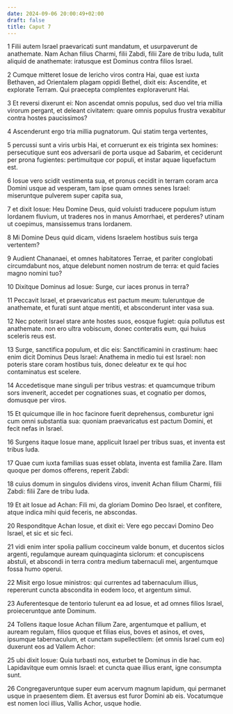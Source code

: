 ```yaml
---
date: 2024-09-06 20:00:49+02:00
draft: false
title: Caput 7
---
```





1 Filii autem Israel praevaricati sunt mandatum, et usurpaverunt de anathemate. Nam Achan filius Charmi, filii Zabdi, filii Zare de tribu Iuda, tulit aliquid de anathemate: iratusque est Dominus contra filios Israel.

2 Cumque mitteret Iosue de Iericho viros contra Hai, quae est iuxta Bethaven, ad Orientalem plagam oppidi Bethel, dixit eis: Ascendite, et explorate Terram. Qui praecepta complentes exploraverunt Hai.

3 Et reversi dixerunt ei: Non ascendat omnis populus, sed duo vel tria millia virorum pergant, et deleant civitatem: quare omnis populus frustra vexabitur contra hostes paucissimos?

4 Ascenderunt ergo tria millia pugnatorum. Qui statim terga vertentes,

5 percussi sunt a viris urbis Hai, et corruerunt ex eis triginta sex homines: persecutique sunt eos adversarii de porta usque ad Sabarim, et ceciderunt per prona fugientes: pertimuitque cor populi, et instar aquae liquefactum est.

6 Iosue vero scidit vestimenta sua, et pronus cecidit in terram coram arca Domini usque ad vesperam, tam ipse quam omnes senes Israel: miseruntque pulverem super capita sua,

7 et dixit Iosue: Heu Domine Deus, quid voluisti traducere populum istum Iordanem fluvium, ut traderes nos in manus Amorrhaei, et perderes? utinam ut coepimus, mansissemus trans Iordanem.

8 Mi Domine Deus quid dicam, videns Israelem hostibus suis terga vertentem?

9 Audient Chananaei, et omnes habitatores Terrae, et pariter conglobati circumdabunt nos, atque delebunt nomen nostrum de terra: et quid facies magno nomini tuo?

10 Dixitque Dominus ad Iosue: Surge, cur iaces pronus in terra?

11 Peccavit Israel, et praevaricatus est pactum meum: tuleruntque de anathemate, et furati sunt atque mentiti, et absconderunt inter vasa sua.

12 Nec poterit Israel stare ante hostes suos, eosque fugiet: quia pollutus est anathemate. non ero ultra vobiscum, donec conteratis eum, qui huius sceleris reus est.

13 Surge, sanctifica populum, et dic eis: Sanctificamini in crastinum: haec enim dicit Dominus Deus Israel: Anathema in medio tui est Israel: non poteris stare coram hostibus tuis, donec deleatur ex te qui hoc contaminatus est scelere.

14 Accedetisque mane singuli per tribus vestras: et quamcumque tribum sors invenerit, accedet per cognationes suas, et cognatio per domos, domusque per viros.

15 Et quicumque ille in hoc facinore fuerit deprehensus, comburetur igni cum omni substantia sua: quoniam praevaricatus est pactum Domini, et fecit nefas in Israel.

16 Surgens itaque Iosue mane, applicuit Israel per tribus suas, et inventa est tribus Iuda.

17 Quae cum iuxta familias suas esset oblata, inventa est familia Zare. Illam quoque per domos offerens, reperit Zabdi:

18 cuius domum in singulos dividens viros, invenit Achan filium Charmi, filii Zabdi: filii Zare de tribu Iuda.

19 Et ait Iosue ad Achan: Fili mi, da gloriam Domino Deo Israel, et confitere, atque indica mihi quid feceris, ne abscondas.

20 Responditque Achan Iosue, et dixit ei: Vere ego peccavi Domino Deo Israel, et sic et sic feci.

21 vidi enim inter spolia pallium coccineum valde bonum, et ducentos siclos argenti, regulamque auream quinquaginta siclorum: et concupiscens abstuli, et abscondi in terra contra medium tabernaculi mei, argentumque fossa humo operui.

22 Misit ergo Iosue ministros: qui currentes ad tabernaculum illius, repererunt cuncta abscondita in eodem loco, et argentum simul.

23 Auferentesque de tentorio tulerunt ea ad Iosue, et ad omnes filios Israel, proieceruntque ante Dominum.

24 Tollens itaque Iosue Achan filium Zare, argentumque et pallium, et auream regulam, filios quoque et filias eius, boves et asinos, et oves, ipsumque tabernaculum, et cunctam supellectilem: (et omnis Israel cum eo) duxerunt eos ad Vallem Achor:

25 ubi dixit Iosue: Quia turbasti nos, exturbet te Dominus in die hac. Lapidavitque eum omnis Israel: et cuncta quae illius erant, igne consumpta sunt.

26 Congregaveruntque super eum acervum magnum lapidum, qui permanet usque in praesentem diem. Et aversus est furor Domini ab eis. Vocatumque est nomen loci illius, Vallis Achor, usque hodie.

